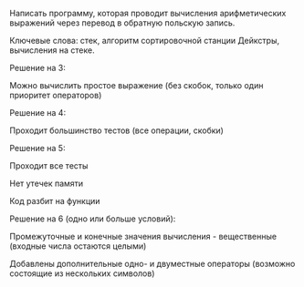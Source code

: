 Написать программу, которая проводит вычисления арифметических выражений через перевод в обратную польскую запись.

Ключевые слова: стек, алгоритм сортировочной станции Дейкстры, вычисления на стеке.

Решение на 3:

Можно вычислить простое выражение (без скобок, только один приоритет операторов)

Решение на 4:

Проходит большинство тестов (все операции, скобки)

Решение на 5:

Проходит все тесты

Нет утечек памяти

Код разбит на функции

Решение на 6 (одно или больше условий):

Промежуточные и конечные значения вычисления - вещественные (входные числа остаются целыми)

Добавлены дополнительные одно- и двуместные операторы (возможно состоящие из нескольких символов)
